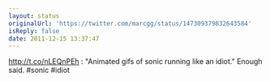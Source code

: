 ```yaml
---
layout: status
originalUrl: 'https://twitter.com/marcgg/status/147309379832643584'
isReply: false
date: 2011-12-15 13:37:47
---
```


http://t.co/nLEQnPEh : "Animated gifs of sonic running like an idiot." Enough said. #sonic #idiot
